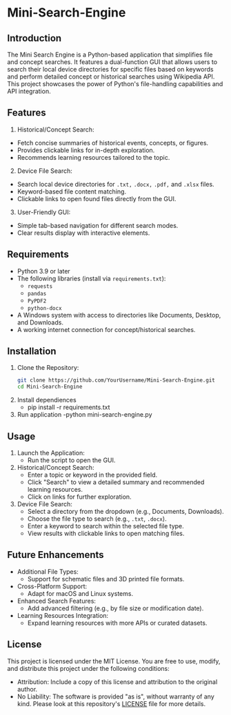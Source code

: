 # Mini-Search-Engine
## **Introduction**
The Mini Search Engine is a Python-based application that simplifies file and concept searches. It features a dual-function GUI that allows users to search their local device directories for specific files based on keywords and perform detailed concept or historical searches using Wikipedia API. This project showcases the power of Python's file-handling capabilities and API integration.
## **Features**
1.  Historical/Concept Search:
  - Fetch concise summaries of historical events, concepts, or figures.
  - Provides clickable links for in-depth exploration.
  - Recommends learning resources tailored to the topic.
2. Device File Search:
  - Search local device directories for `.txt,` `.docx,` `.pdf,` and `.xlsx` files.
  - Keyword-based file content matching.
  - Clickable links to open found files directly from the GUI.
3. User-Friendly GUI:
  - Simple tab-based navigation for different search modes.
  - Clear results display with interactive elements.
## **Requirements**
- Python 3.9 or later
- The following libraries (install via `requirements.txt`):
  - `requests`
  - `pandas`
  - `PyPDF2`
  - `python-docx`
- A Windows system with access to directories like Documents, Desktop, and Downloads.
- A working internet connection for concept/historical searches.
## **Installation**
1. Clone the Repository:
   ```bash
   git clone https://github.com/YourUsername/Mini-Search-Engine.git
   cd Mini-Search-Engine
2. Install dependiences
   - pip install -r requirements.txt
3. Run application
   -python mini-search-engine.py
## **Usage**
1. Launch the Application:
   - Run the script to open the GUI.
2. Historical/Concept Search:
   - Enter a topic or keyword in the provided field.
   - Click "Search" to view a detailed summary and recommended learning resources.
   - Click on links for further exploration.
3. Device File Search:
   - Select a directory from the dropdown (e.g., Documents, Downloads).
   - Choose the file type to search (e.g., `.txt`, `.docx`).
   - Enter a keyword to search within the selected file type.
   - View results with clickable links to open matching files.
## **Future Enhancements**
- Additional File Types:
  - Support for schematic files and 3D printed file formats.
- Cross-Platform Support:
  - Adapt for macOS and Linux systems.
- Enhanced Search Features:
  - Add advanced filtering (e.g., by file size or modification date).
- Learning Resources Integration:
  - Expand learning resources with more APIs or curated datasets.
## **License**
This project is licensed under the MIT License. 
You are free to use, modify, and distribute this project under the following conditions:
- Attribution: Include a copy of this license and attribution to the original author.
- No Liability: The software is provided "as is", without warranty of any kind.
Please look at this repository's [LICENSE](LICENSE) file for more details.
